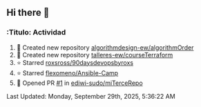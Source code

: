 ## Hi there 👋

<!--
**ediwi-sudo/ediwi-sudo** is a ✨ _special_ ✨ repository because its `README.md` (this file) appears on your GitHub profile.

Here are some ideas to get you started:

- 🔭 I’m currently working on ...
- 🌱 I’m currently learning ...
- 👯 I’m looking to collaborate on ...
- 🤔 I’m looking for help with ...
- 💬 Ask me about ...
- 📫 How to reach me: ...
- 😄 Pronouns: ...
- ⚡ Fun fact: ...
-->


### :Titulo: Actividad
<!--RECENT_ACTIVITY:start-->
1. 📔 Created new repository [algorithmdesign-ew/algorithmOrder](https://github.com/algorithmdesign-ew/algorithmOrder)
2. 📔 Created new repository [talleres-ew/courseTerraform](https://github.com/talleres-ew/courseTerraform)
3. ⭐ Starred [roxsross/90daysdevopsbyroxs](https://github.com/roxsross/90daysdevopsbyroxs)
4. ⭐ Starred [flexomeno/Ansible-Camp](https://github.com/flexomeno/Ansible-Camp)
5. 💪 Opened PR [#1](https://github.com/ediwi-sudo/miTerceRepo/pull/1) in [ediwi-sudo/miTerceRepo](https://github.com/ediwi-sudo/miTerceRepo)
<!--RECENT_ACTIVITY:end-->
<!--RECENT_ACTIVITY:last_update-->
Last Updated: Monday, September 29th, 2025, 5:36:22 AM
<!--RECENT_ACTIVITY:last_update_end-->